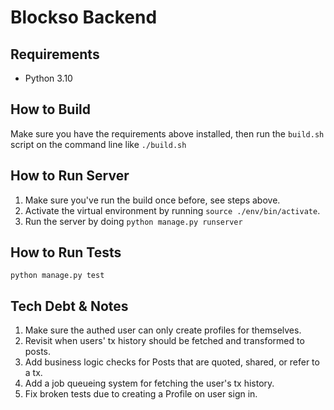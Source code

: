 # Blockso Backend

## Requirements 
 - Python 3.10

## How to Build  
Make sure you have the requirements above installed, then run the `build.sh` script on the command line like `./build.sh`

## How to Run Server  
1. Make sure you've run the build once before, see steps above.
2. Activate the virtual environment by running `source ./env/bin/activate`.
3. Run the server by doing `python manage.py runserver`  

## How to Run Tests  
`python manage.py test`

## Tech Debt & Notes  
1. Make sure the authed user can only create profiles for themselves.  
2. Revisit when users' tx history should be fetched and transformed to posts.  
3. Add business logic checks for Posts that are quoted, shared, or refer to a tx.
4. Add a job queueing system for fetching the user's tx history.
5. Fix broken tests due to creating a Profile on user sign in.
